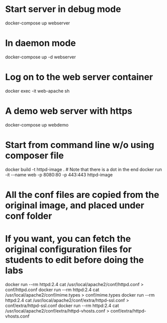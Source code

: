 # Start server in debug mode
docker-compose up webserver
# In daemon mode
docker-compose up  -d webserver  
# Log on to the web server container
docker exec -it web-apache sh    

# A demo web server with https
docker-compose up webdemo



# Start from command line w/o using composer file
docker build -t httpd-image . # Note that there is a dot in the end
docker run -it --name web -p 8080:80 -p 443:443 httpd-image



# All the conf files are copied from the original image, and placed under conf folder
# If you want, you can fetch the original configuration files for students to edit before doing the labs
docker run --rm httpd:2.4 cat /usr/local/apache2/conf/httpd.conf > conf/httpd.conf
docker run --rm httpd:2.4 cat /usr/local/apache2/conf/mime.types > conf/mime.types
docker run --rm httpd:2.4 cat /usr/local/apache2/conf/extra/httpd-ssl.conf > conf/extra/httpd-ssl.conf
docker run --rm httpd:2.4 cat /usr/local/apache2/conf/extra/httpd-vhosts.conf > conf/extra/httpd-vhosts.conf
